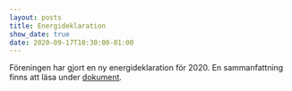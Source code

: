 ```yaml
---
layout: posts
title: Energideklaration
show_date: true
date: 2020-09-17T10:30:00-01:00
---
```

Föreningen har gjort en ny energideklaration för 2020. En sammanfattning finns att läsa under [dokument](/documents/).
